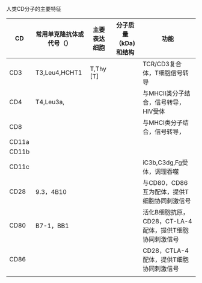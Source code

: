 人类CD分子的主要特征

| CD    | 常用单克隆抗体或代号（） | 主要表达细胞 | 分子质量（kDa)和结构 | 功能                                                    |
| ----- | ------------------------ | ------------ | -------------------- | ------------------------------------------------------- |
| CD3   | T3,Leu4,HCHT1            | T,Thy [T]    |                      | TCR/CD3复合体，T细胞信号转导                            |
| CD4   | T4,Leu3a,                |              |                      | 与MHCII类分子结合，信号转导，HIV受体                    |
| CD8   |                          |              |                      | 与MHCI类分子结合，信号转导，                            |
| CD11a |                          |              |                      |                                                         |
| CD11b |                          |              |                      |                                                         |
| CD11c |                          |              |                      | iC3b,C3dg,Fg受体，调理吞噬                              |
| CD28  | 9.3，4B10                |              |                      | 与CD80，CD86互为配体，提供T细胞协同刺激信号             |
| CD80  | B7-1，BB1                |              |                      | 活化B细胞抗原，CD28，CT-LA-4配体，提供T细胞协同刺激信号 |
| CD86  |                          |              |                      | CD28，CTLA-4配体，提供T细胞协同刺激信号                 |
|       |                          |              |                      |                                                         |

